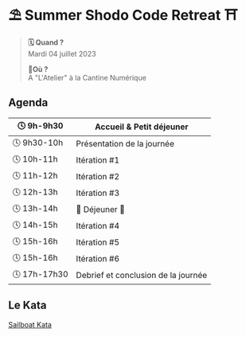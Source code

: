 # ⛱️ Summer Shodo Code Retreat ⛩️

> **🗓️ Quand ?** <br> Mardi 04 juillet 2023
>
> **📍Où ?** <br> A "L'Atelier" à la Cantine Numérique

## Agenda

| 🕓 9h-9h30   | Accueil & Petit déjeuner            |
|--------------|-------------------------------------|
| 🕓 9h30-10h  | Présentation de la journée          |
| 🕓 10h-11h   | Itération \#1                       |
| 🕓 11h-12h   | Itération \#2                       |
| 🕓 12h-13h   | Itération \#3                       |
| 🕓 13h-14h   | 🍕 Déjeuner 🍕                      |
| 🕓 14h-15h   | Itération \#4                       |
| 🕓 15h-16h   | Itération \#5                       |
| 🕓 15h-16h   | Itération \#6                       |
| 🕓 17h-17h30 | Debrief et conclusion de la journée |

## Le Kata

[Sailboat Kata](/code-retreat/katas/sailboat/)